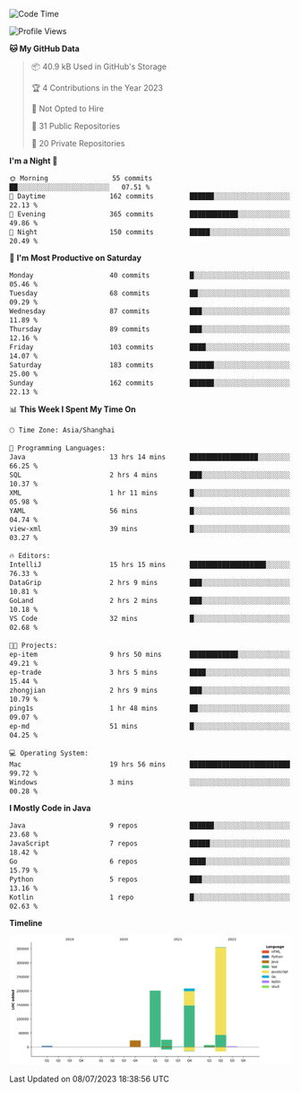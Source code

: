 <!--START_SECTION:waka-->
![Code Time](http://img.shields.io/badge/Code%20Time-1%2C936%20hrs%2057%20mins-blue)

![Profile Views](http://img.shields.io/badge/Profile%20Views-0-blue)

**🐱 My GitHub Data** 

> 📦 40.9 kB Used in GitHub's Storage 
 > 
> 🏆 4 Contributions in the Year 2023
 > 
> 🚫 Not Opted to Hire
 > 
> 📜 31 Public Repositories 
 > 
> 🔑 20 Private Repositories 
 > 
**I'm a Night 🦉** 

```text
🌞 Morning                55 commits          ██░░░░░░░░░░░░░░░░░░░░░░░   07.51 % 
🌆 Daytime                162 commits         ██████░░░░░░░░░░░░░░░░░░░   22.13 % 
🌃 Evening                365 commits         ████████████░░░░░░░░░░░░░   49.86 % 
🌙 Night                  150 commits         █████░░░░░░░░░░░░░░░░░░░░   20.49 % 
```
📅 **I'm Most Productive on Saturday** 

```text
Monday                   40 commits          █░░░░░░░░░░░░░░░░░░░░░░░░   05.46 % 
Tuesday                  68 commits          ██░░░░░░░░░░░░░░░░░░░░░░░   09.29 % 
Wednesday                87 commits          ███░░░░░░░░░░░░░░░░░░░░░░   11.89 % 
Thursday                 89 commits          ███░░░░░░░░░░░░░░░░░░░░░░   12.16 % 
Friday                   103 commits         ████░░░░░░░░░░░░░░░░░░░░░   14.07 % 
Saturday                 183 commits         ██████░░░░░░░░░░░░░░░░░░░   25.00 % 
Sunday                   162 commits         ██████░░░░░░░░░░░░░░░░░░░   22.13 % 
```


📊 **This Week I Spent My Time On** 

```text
🕑︎ Time Zone: Asia/Shanghai

💬 Programming Languages: 
Java                     13 hrs 14 mins      █████████████████░░░░░░░░   66.25 % 
SQL                      2 hrs 4 mins        ███░░░░░░░░░░░░░░░░░░░░░░   10.37 % 
XML                      1 hr 11 mins        █░░░░░░░░░░░░░░░░░░░░░░░░   05.98 % 
YAML                     56 mins             █░░░░░░░░░░░░░░░░░░░░░░░░   04.74 % 
view-xml                 39 mins             █░░░░░░░░░░░░░░░░░░░░░░░░   03.27 % 

🔥 Editors: 
IntelliJ                 15 hrs 15 mins      ███████████████████░░░░░░   76.33 % 
DataGrip                 2 hrs 9 mins        ███░░░░░░░░░░░░░░░░░░░░░░   10.81 % 
GoLand                   2 hrs 2 mins        ███░░░░░░░░░░░░░░░░░░░░░░   10.18 % 
VS Code                  32 mins             █░░░░░░░░░░░░░░░░░░░░░░░░   02.68 % 

🐱‍💻 Projects: 
ep-item                  9 hrs 50 mins       ████████████░░░░░░░░░░░░░   49.21 % 
ep-trade                 3 hrs 5 mins        ████░░░░░░░░░░░░░░░░░░░░░   15.44 % 
zhongjian                2 hrs 9 mins        ███░░░░░░░░░░░░░░░░░░░░░░   10.79 % 
ping1s                   1 hr 48 mins        ██░░░░░░░░░░░░░░░░░░░░░░░   09.07 % 
ep-md                    51 mins             █░░░░░░░░░░░░░░░░░░░░░░░░   04.25 % 

💻 Operating System: 
Mac                      19 hrs 56 mins      █████████████████████████   99.72 % 
Windows                  3 mins              ░░░░░░░░░░░░░░░░░░░░░░░░░   00.28 % 
```

**I Mostly Code in Java** 

```text
Java                     9 repos             ██████░░░░░░░░░░░░░░░░░░░   23.68 % 
JavaScript               7 repos             █████░░░░░░░░░░░░░░░░░░░░   18.42 % 
Go                       6 repos             ████░░░░░░░░░░░░░░░░░░░░░   15.79 % 
Python                   5 repos             ███░░░░░░░░░░░░░░░░░░░░░░   13.16 % 
Kotlin                   1 repo              █░░░░░░░░░░░░░░░░░░░░░░░░   02.63 % 
```



**Timeline**

![Lines of Code chart](https://raw.githubusercontent.com/youtiaoguagua/youtiaoguagua/master/assets/bar_graph.png)


 Last Updated on 08/07/2023 18:38:56 UTC
<!--END_SECTION:waka-->